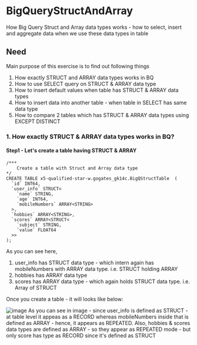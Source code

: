 # BigQueryStructAndArray
How Big Query Struct and Array data types works - how to select, insert and aggregate data when we use these data types in table

## Need
Main purpose of this exercise is to find out following things 
1. How exactly STRUCT and ARRAY data types works in BQ
2. How to use SELECT query on STRUCT & ARRAY data type
3. How to insert default values when table has STRUCT & ARRAY data types
4. How to insert data into another table - when table in SELECT has same data type
5. How to compare 2 tables which has STRUCT & ARRAY data types using EXCEPT DISTINCT 

### 1. How exactly STRUCT & ARRAY data types works in BQ?
#### Step1 - Let's create a table having STRUCT & ARRAY

```
/***
	Create a table with Struct and Array data type
*/
CREATE TABLE x5-qualified-star-w.gogates_gk14c.BigQStructTable  (
  `id` INT64,
  `user_info` STRUCT<
    `name` STRING,
    `age` INT64,
    `mobileNumbers` ARRAY<STRING>
  >,
  `hobbies` ARRAY<STRING>,
  `scores` ARRAY<STRUCT<
    `subject` STRING,
    `value` FLOAT64
  >>
);
```
As you can see here,
1. user_info has STRUCT data type - which intern again has mobileNumbers with ARRAY data type. i.e. STRUCT holding ARRAY
2. hobbies has ARRAY data type
3. scores has ARRAY data type - which again holds STRUCT data type. i.e. Array of STRUCT

Once you create a table - it will looks like below:

![image](https://github.com/user-attachments/assets/a9852061-67d1-4b1a-b28c-6825a267cf9f)
As you can see in image - since user_info is defined as STRUCT - at table level it appeas as a RECORD whereas mobileNumbers inside that is defined as ARRAY - hence, it appears as REPEATED.
Also, hobbies & scores data types are defined as ARRAY - so they appear as REPEATED mode - but only score has type as RECORD since it's defined as STRUCT
